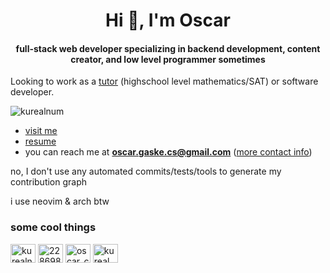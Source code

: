 <h1 align="center">Hi 👋, I'm Oscar</h1>
<h4 align="center">full-stack web developer specializing in backend development, content creator, and low level programmer sometimes</h4>

<p>Looking to work as a <a href="https://www.wyzant.com/Tutors/tutoringbyoscar">tutor</a> (highschool level mathematics/SAT) or software developer.</p>

<p align="left"> <img src="https://komarev.com/ghpvc/?username=kurealnum&label=Profile%20views&color=0e75b6&style=flat" alt="kurealnum" /> </p>

- [visit me](https://oscargaske.me)
- [resume](https://docs.google.com/document/d/180oIGS-b6a3lX5bJ8rr5woHj9C-0erdY4vaRei85ksw/edit?tab=t.0)
- you can reach me at **oscar.gaske.cs@gmail.com** ([more contact info](https://linktr.ee/kureal))

no, I don't use any automated commits/tests/tools to generate my contribution graph

i use neovim & arch btw 

<h3 align="left">some cool things</h3>
<p align="left">
<a href="https://dev.to/kurealnum" target="blank"><img align="center" src="https://raw.githubusercontent.com/rahuldkjain/github-profile-readme-generator/master/src/images/icons/Social/devto.svg" alt="kurealnum" height="30" width="40" /></a>
<a href="https://stackoverflow.com/users/22869868" target="blank"><img align="center" src="https://raw.githubusercontent.com/rahuldkjain/github-profile-readme-generator/master/src/images/icons/Social/stack-overflow.svg" alt="22869868" height="30" width="40" /></a>
<a href="https://www.youtube.com/channel/UCrz1EgFHSkWpRkS0P-CPSXg" target="blank"><img align="center" src="https://raw.githubusercontent.com/rahuldkjain/github-profile-readme-generator/master/src/images/icons/Social/youtube.svg" alt="oscar_cs" height="30" width="40" /></a>
<a href="https://www.leetcode.com/kureal" target="blank"><img align="center" src="https://raw.githubusercontent.com/rahuldkjain/github-profile-readme-generator/master/src/images/icons/Social/leet-code.svg" alt="kureal" height="30" width="40" /></a>
</p>




